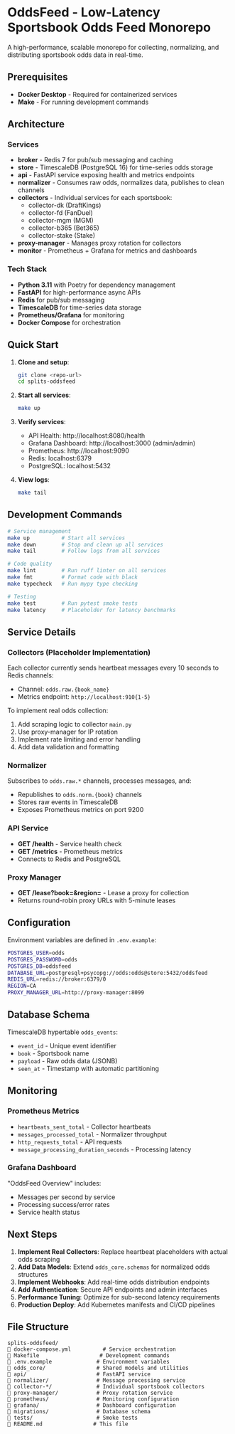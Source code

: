 # OddsFeed - Low-Latency Sportsbook Odds Feed Monorepo

A high-performance, scalable monorepo for collecting, normalizing, and distributing sportsbook odds data in real-time.

## Prerequisites

- **Docker Desktop** - Required for containerized services
- **Make** - For running development commands

## Architecture

### Services

- **broker** - Redis 7 for pub/sub messaging and caching
- **store** - TimescaleDB (PostgreSQL 16) for time-series odds storage
- **api** - FastAPI service exposing health and metrics endpoints
- **normalizer** - Consumes raw odds, normalizes data, publishes to clean channels
- **collectors** - Individual services for each sportsbook:
  - collector-dk (DraftKings)
  - collector-fd (FanDuel)
  - collector-mgm (MGM)
  - collector-b365 (Bet365)
  - collector-stake (Stake)
- **proxy-manager** - Manages proxy rotation for collectors
- **monitor** - Prometheus + Grafana for metrics and dashboards

### Tech Stack

- **Python 3.11** with Poetry for dependency management
- **FastAPI** for high-performance async APIs
- **Redis** for pub/sub messaging
- **TimescaleDB** for time-series data storage
- **Prometheus/Grafana** for monitoring
- **Docker Compose** for orchestration

## Quick Start

1. **Clone and setup**:
   ```bash
   git clone <repo-url>
   cd splits-oddsfeed
   ```

2. **Start all services**:
   ```bash
   make up
   ```

3. **Verify services**:
   - API Health: http://localhost:8080/health
   - Grafana Dashboard: http://localhost:3000 (admin/admin)
   - Prometheus: http://localhost:9090
   - Redis: localhost:6379
   - PostgreSQL: localhost:5432

4. **View logs**:
   ```bash
   make tail
   ```

## Development Commands

```bash
# Service management
make up          # Start all services
make down        # Stop and clean up all services
make tail        # Follow logs from all services

# Code quality
make lint        # Run ruff linter on all services
make fmt         # Format code with black
make typecheck   # Run mypy type checking

# Testing
make test        # Run pytest smoke tests
make latency     # Placeholder for latency benchmarks
```

## Service Details

### Collectors (Placeholder Implementation)

Each collector currently sends heartbeat messages every 10 seconds to Redis channels:
- Channel: `odds.raw.{book_name}`
- Metrics endpoint: `http://localhost:910{1-5}`

To implement real odds collection:
1. Add scraping logic to collector `main.py`
2. Use proxy-manager for IP rotation
3. Implement rate limiting and error handling
4. Add data validation and formatting

### Normalizer

Subscribes to `odds.raw.*` channels, processes messages, and:
- Republishes to `odds.norm.{book}` channels
- Stores raw events in TimescaleDB
- Exposes Prometheus metrics on port 9200

### API Service

- **GET /health** - Service health check
- **GET /metrics** - Prometheus metrics
- Connects to Redis and PostgreSQL

### Proxy Manager

- **GET /lease?book=&region=** - Lease a proxy for collection
- Returns round-robin proxy URLs with 5-minute leases

## Configuration

Environment variables are defined in `.env.example`:

```bash
POSTGRES_USER=odds
POSTGRES_PASSWORD=odds
POSTGRES_DB=oddsfeed
DATABASE_URL=postgresql+psycopg://odds:odds@store:5432/oddsfeed
REDIS_URL=redis://broker:6379/0
REGION=CA
PROXY_MANAGER_URL=http://proxy-manager:8099
```

## Database Schema

TimescaleDB hypertable `odds_events`:
- `event_id` - Unique event identifier
- `book` - Sportsbook name
- `payload` - Raw odds data (JSONB)
- `seen_at` - Timestamp with automatic partitioning

## Monitoring

### Prometheus Metrics

- `heartbeats_sent_total` - Collector heartbeats
- `messages_processed_total` - Normalizer throughput
- `http_requests_total` - API requests
- `message_processing_duration_seconds` - Processing latency

### Grafana Dashboard

"OddsFeed Overview" includes:
- Messages per second by service
- Processing success/error rates
- Service health status

## Next Steps

1. **Implement Real Collectors**: Replace heartbeat placeholders with actual odds scraping
2. **Add Data Models**: Extend `odds_core.schemas` for normalized odds structures
3. **Implement Webhooks**: Add real-time odds distribution endpoints
4. **Add Authentication**: Secure API endpoints and admin interfaces
5. **Performance Tuning**: Optimize for sub-second latency requirements
6. **Production Deploy**: Add Kubernetes manifests and CI/CD pipelines

## File Structure

```
splits-oddsfeed/
   docker-compose.yml          # Service orchestration
   Makefile                   # Development commands
   .env.example              # Environment variables
   odds_core/                # Shared models and utilities
   api/                      # FastAPI service
   normalizer/               # Message processing service
   collector-*/              # Individual sportsbook collectors
   proxy-manager/            # Proxy rotation service
   prometheus/               # Monitoring configuration
   grafana/                  # Dashboard configuration
   migrations/               # Database schema
   tests/                    # Smoke tests
   README.md                # This file
```